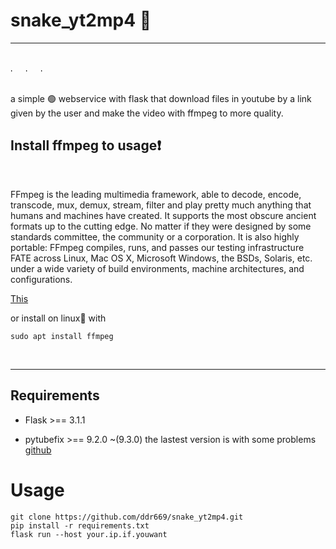 # snake_yt2mp4 🐍
---
<br>
<img src="https://img.shields.io/badge/python-3.13.5-blue" alt="badge-python-3.13.5" width="20px" height="5px"/>
<img src="https://img.shields.io/badge/flask-3.1.1-green" alt="badge-flask-3.1.1" width="20px" height="5px"/>
<img src="https://img.shields.io/badge/ffmpeg-7.1.1-red" alt="badge-ffmpeg-7.1.1" width="20px" height="5px"/>
<br><br>

a simple 🟢 webservice with flask that download files in youtube by a link given by the user and make the video with ffmpeg to more quality.

## Install ffmpeg to usage❗

<br>

FFmpeg is the leading multimedia framework, able to decode, encode, transcode, mux, demux, stream, filter and play pretty much anything that humans and machines have created. It supports the most obscure ancient formats up to the cutting edge. No matter if they were designed by some standards committee, the community or a corporation. It is also highly portable: FFmpeg compiles, runs, and passes our testing infrastructure FATE across Linux, Mac OS X, Microsoft Windows, the BSDs, Solaris, etc. under a wide variety of build environments, machine architectures, and configurations.


[This](https://ffmpeg.org/download.html) 
<br>

or install on linux🐧 with <br>

``` sudo apt install ffmpeg ```

<br>

--- 

## Requirements 

- Flask >== 3.1.1
  
- pytubefix >== 9.2.0 ~(9.3.0) the lastest version is with some problems [github](https://github.com/JuanBindez/pytubefix)

# Usage

```git clone https://github.com/ddr669/snake_yt2mp4.git```
<br>
```pip install -r requirements.txt```
<br>
```flask run --host your.ip.if.youwant```

